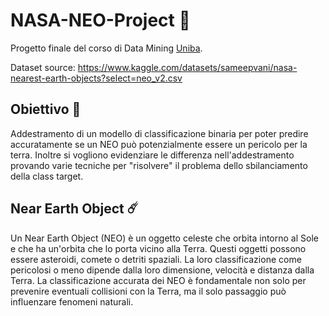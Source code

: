 # NASA-NEO-Project 🔭
Progetto finale del corso di Data Mining [Uniba](https://www.uniba.it/it/ricerca/dipartimenti/informatica).

Dataset source: https://www.kaggle.com/datasets/sameepvani/nasa-nearest-earth-objects?select=neo_v2.csv

## Obiettivo 🎯
Addestramento di un modello di classificazione binaria per poter predire accuratamente se un NEO può potenzialmente essere un pericolo per la terra. Inoltre si vogliono evidenziare le differenza nell'addestramento provando varie tecniche per "risolvere" il problema dello sbilanciamento della class target.

## Near Earth Object ☄️
Un Near Earth Object (NEO) è un oggetto celeste che orbita intorno al Sole e che ha un'orbita che lo porta vicino alla Terra. Questi oggetti possono essere asteroidi, comete o detriti spaziali. La loro classificazione come pericolosi o meno dipende dalla loro dimensione, velocità e distanza dalla Terra. La classificazione accurata dei NEO è fondamentale non solo per prevenire eventuali collisioni con la Terra, ma il solo passaggio può influenzare fenomeni naturali.
